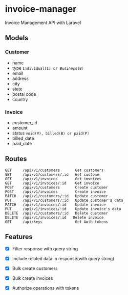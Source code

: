 # invoice-manager

Invoice Management API with Laravel

## Models

### Customer

- name
- type `Individual(I) or Business(B)`
- email
- address
- city
- state
- postal code
- country

### Invoice

- customer_id
- amount
- status `void(V), billed(B) or paid(P)`
- billed_date
- paid_date

## Routes

```http
GET     /api/v1/customers       Get customers
GET     /api/v1/customers/:id   Get customer
GET     /api/v1/invoices        Get invoices
GET     /api/v1/invoices/:id    Get invoice
POST    /api/v1/customers       Create customer
POST    /api/v1/invoices        Create invoice
PATCH   /api/v1/customers/:id   Update customer
PUT     /api/v1/customers/:id   Update customer's data
PATCH   /api/v1/invoices/:id    Update invoice
PUT     /api/v1/invoices/:id    Update invoice's data
DELETE  /api/v1/customers/:id   Delete customer
DELETE  /api/v1/invoices/:id   Delete invoice
GET     /api/keys               Get Auth tokens
```

## Features

- [x] Filter response with query string

- [x] Include related data in response(with query string)

- [x] Bulk create customers

- [x] Bulk create invoices

- [x] Authorize operations with tokens
